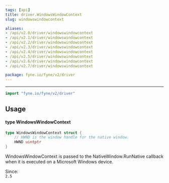 ```yaml
---
tags: [api]
title: driver.WindowsWindowContext
slug: windowswindowcontext

aliases:
- /api/v2.0/driver/windowswindowcontext
- /api/v2.1/driver/windowswindowcontext
- /api/v2.2/driver/windowswindowcontext
- /api/v2.3/driver/windowswindowcontext
- /api/v2.4/driver/windowswindowcontext
- /api/v2.5/driver/windowswindowcontext
- /api/v2.6/driver/windowswindowcontext
- /api/v2.7/driver/windowswindowcontext

package: fyne.io/fyne/v2/driver
---
```



---
```go
import "fyne.io/fyne/v2/driver"
```

## Usage

#### type WindowsWindowContext

```go
type WindowsWindowContext struct {
	// HWND is the window handle for the native window.
	HWND uintptr
}
```

WindowsWindowContext is passed to the NativeWindow.RunNative callback when it is executed on a Microsoft Windows device.


<div class="since">Since: <code>
2.5</code></div>
